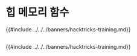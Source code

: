 # 힙 메모리 함수

{{#include ../../../banners/hacktricks-training.md}}

##

{{#include ../../../banners/hacktricks-training.md}}
